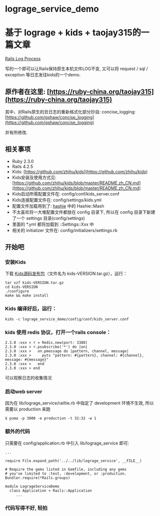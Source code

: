 # lograge_service_demo

# 基于 lograge + kids + taojay315的一篇文章

[Rails Log Process](https://ruby-china.org/topics/27523)

写的一个即可以让Rails保持原生本机文件LOG不变,
又可以将 request / sql / exception 等日志发往kids的一个demo.

## 原作者在这里: [https://ruby-china.org/taojay315](https://ruby-china.org/taojay315)

其中，对Rails原生的丑日志的重新格式化部分抄自:
concise_logging: [https://github.com/gshaw/concise_logging](https://github.com/gshaw/concise_logging)

并有所修改.


## 相关事项

* Ruby 2.3.0
* Rails 4.2.5
* Kids: [https://github.com/zhihu/kids](https://github.com/zhihu/kids)
* Kids安装及使用方式见: [https://github.com/zhihu/kids/blob/master/README.zh_CN.md](https://github.com/zhihu/kids/blob/master/README.zh_CN.md)
* Kids启动所需配置文件在: config/conf/kids_server.conf
* Kids连接配置文件在: config/settings/kids.yml
* 配置文件加载用到了: [hashie](https://github.com/intridea/hashie) 中的 Hashie::Mash
* 不太喜欢将一大堆配置文件都放在 config 目录下, 所以在 config 目录下新建了一个 settings 目录(config/settings)
* 里面的 *.yml 都将加载到 ::Settings::Xxx 中
* 相关的 initializer 文件在: config/initializers/settings.rb


## 开始吧

### 安装Kids

下载 [Kids源码发布包](https://github.com/zhihu/kids/releases)（文件名为 kids-VERSION.tar.gz），运行：
	
	tar xzf kids-VERSION.tar.gz
	cd kids-VERSION
    ./configure
    make && make install

### Kids 编译好后，运行：

	kids -c lograge_service_demo/config/conf/kids_server.conf

### kids 使用 redis 协议，打开一个rails console：

	2.3.0 :xxx > r = Redis.new(port: 3388)
    2.3.0 :xxx > r.psubscribe('*') do |on|
    2.3.0 :xxx >   on.pmessage do |pattern, channel, message|
    2.3.0 :xxx >     puts "pattern: #{pattern}, channel: #{channel}, message: #{message}"
    2.3.0 :xxx >   end
    2.3.0 :xxx > end

可以观察日志的收集情况

### 启动web server

因为在 lib/lograge_service/railtie.rb 中指定了 development 环境不生效, 所以需要以 production 来跑

    $ puma -p 3000 -e production -t 32:32 -w 1

### 额外的代码
只需要在 config/application.rb 中引入 lib/lograge_service 即可:

    ...

    require File.expand_path('../../lib/lograge_service', __FILE__)
    
    # Require the gems listed in Gemfile, including any gems
    # you've limited to :test, :development, or :production.
    Bundler.require(*Rails.groups)
    
    module LogrageServiceDemo
      class Application < Rails::Application
         ...

### 代码写得不好, 轻拍
